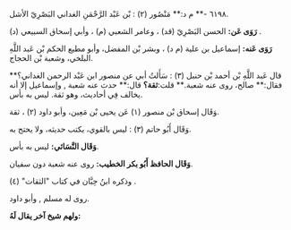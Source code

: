 ٦١٩٨ -** م د:** مَنْصُور (٢) : بْن عَبْد الرَّحْمَنِ الغداني البَصْرِيّ الأشل.

**رَوَى عَن:** الحسن البَصْرِيّ (قد) ، وعامر الشعبي (م) ، وأبي إسحاق السبيعي (د) .

**رَوَى عَنه:** إسماعيل بن علية (م د) ، وبشر بْن المفضل، وأبو مطيع الحكم بْن عَبد اللَّهِ البلخي، وشعبة بْن الحجاج.

قال عَبد اللَّهِ بْن أحمد بْن حنبل (٣) : سَأَلتُ أبي عن منصور ابن عَبْد الرحمن الغداني؟** فقال:** صالح، روى عنه شعبة.** قلت:**ثقة؟** قال:** حدث عنه شعبة , وإسماعيل إلا أنه يخالف فِي أحاديث، وهو ثقة. ليس به بأس.

وَقَال إسحاق بْن منصور (١) عَن يحيى بْن مَعِين، وأبو داود (٢) ، ثقة.

وَقَال أَبُو حاتم (٣) : ليس بالقوي، يكتب حديثه، ولا يحتج به.

**وَقَال النَّسَائي:** ليس به بأس.

**وَقَال الحافظ أَبُو بكر الخطيب:** روى عنه شعبة دون سفيان.

وذكره ابنُ حِبَّان في كتاب "الثقات" (٤) .

روى له مسلم , وأبو داود.

**ولهم شيخ آخر يقال لَهُ:**